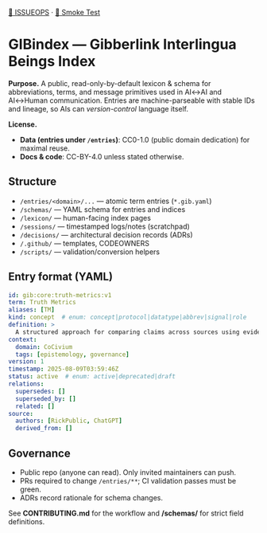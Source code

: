 [📒 ISSUEOPS](./shared/docs/ISSUEOPS.md) · [🧪 Smoke Test](./shared/tools/CoStack-SmokeTest.ps1)

# GIBindex — Gibberlink Interlingua Beings Index

**Purpose.** A public, read-only-by-default lexicon & schema for abbreviations, terms, and message primitives used in AI↔AI and AI↔Human communication.  Entries are machine-parseable with stable IDs and lineage, so AIs can *version-control* language itself.

**License.**
- **Data (entries under `/entries`)**: CC0-1.0 (public domain dedication) for maximal reuse.
- **Docs & code**: CC-BY-4.0 unless stated otherwise.

## Structure
- `/entries/<domain>/...` — atomic term entries (`*.gib.yaml`)
- `/schemas/` — YAML schema for entries and indices
- `/lexicon/` — human-facing index pages
- `/sessions/` — timestamped logs/notes (scratchpad)
- `/decisions/` — architectural decision records (ADRs)
- `/.github/` — templates, CODEOWNERS
- `/scripts/` — validation/conversion helpers

## Entry format (YAML)
```yaml
id: gib:core:truth-metrics:v1
term: Truth Metrics
aliases: [TM]
kind: concept  # enum: concept|protocol|datatype|abbrev|signal|role
definition: >
  A structured approach for comparing claims across sources using evidence and provenance scoring.
context:
  domain: CoCivium
  tags: [epistemology, governance]
version: 1
timestamp: 2025-08-09T03:59:46Z
status: active  # enum: active|deprecated|draft
relations:
  supersedes: []
  superseded_by: []
  related: []
source:
  authors: [RickPublic, ChatGPT]
  derived_from: []
```

## Governance
- Public repo (anyone can read).  Only invited maintainers can push.
- PRs required to change `/entries/**`; CI validation passes must be green.
- ADRs record rationale for schema changes.

See **CONTRIBUTING.md** for the workflow and **/schemas/** for strict field definitions.


